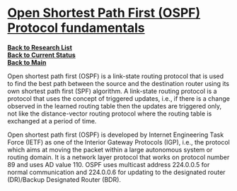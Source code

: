 # **[Open Shortest Path First (OSPF) Protocol fundamentals](https://www.geeksforgeeks.org/open-shortest-path-first-ospf-protocol-fundamentals/)**

**[Back to Research List](../../../../research_list.md)**\
**[Back to Current Status](../../../../../development/status/weekly/current_status.md)**\
**[Back to Main](../../../../../README.md)**

Open shortest path first (OSPF) is a link-state routing protocol that is used to find the best path between the source and the destination router using its own shortest path first (SPF) algorithm. A link-state routing protocol is a protocol that uses the concept of triggered updates, i.e., if there is a change observed in the learned routing table then the updates are triggered only, not like the distance-vector routing protocol where the routing table is exchanged at a period of time.

Open shortest path first (OSPF) is developed by Internet Engineering Task Force (IETF) as one of the Interior Gateway Protocols (IGP), i.e., the protocol which aims at moving the packet within a large autonomous system or routing domain. It is a network layer protocol that works on protocol number 89 and uses AD value 110. OSPF uses multicast address 224.0.0.5 for normal communication and 224.0.0.6 for updating to the designated router (DR)/Backup Designated Router (BDR).
